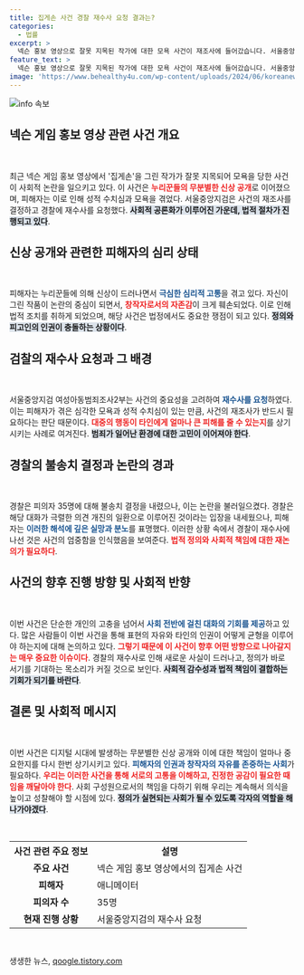 ```yaml
---
title: 집게손 사건 경찰 재수사 요청 결과는?
categories:
  - 법률
excerpt: >
  넥슨 홍보 영상으로 잘못 지목된 작가에 대한 모욕 사건이 재조사에 들어갔습니다. 서울중앙지검, 서울 서초경찰서의 불송치 결정을 뒤집고 재수사를 요청하며 논란에 불을 지폈습니다!
feature_text: >
  넥슨 홍보 영상으로 잘못 지목된 작가에 대한 모욕 사건이 재조사에 들어갔습니다. 서울중앙지검, 서울 서초경찰서의 불송치 결정을 뒤집고 재수사를 요청하며 논란에 불을 지폈습니다!
image: 'https://www.behealthy4u.com/wp-content/uploads/2024/06/koreanews.jpg'
---
```


<p><img src="https://www.behealthy4u.com/wp-content/uploads/2024/06/koreanews.jpg" alt="info 속보" /></p>

<h2 data-ke-size="size26">넥슨 게임 홍보 영상 관련 사건 개요</h2>

<p data-ke-size="size16">&nbsp;</p>

<p>최근 넥슨 게임 홍보 영상에서 '집게손'을 그린 작가가 잘못 지목되어 모욕을 당한 사건이 사회적 논란을 일으키고 있다. 이 사건은 <b><span style="color: #ee2323;">누리꾼들의 무분별한 신상 공개</span></b>로 이어졌으며, 피해자는 이로 인해 성적 수치심과 모욕을 겪었다. 서울중앙지검은 사건의 재조사를 결정하고 경찰에 재수사를 요청했다. <b><span style="background-color: #21538527;">사회적 공론화가 이루어진 가운데, 법적 절차가 진행되고 있다</span></b>.</p>

<h2 data-ke-size="size26">신상 공개와 관련한 피해자의 심리 상태</h2>

<p data-ke-size="size16">&nbsp;</p>

<p>피해자는 누리꾼들에 의해 신상이 드러나면서 <b><span style="color: #1a5490;">극심한 심리적 고통</span></b>을 겪고 있다. 자신이 그린 작품이 논란의 중심이 되면서, <b><span style="color: #ee2323;">창작자로서의 자존감</span></b>이 크게 훼손되었다. 이로 인해 법적 조치를 취하게 되었으며, 해당 사건은 법정에서도 중요한 쟁점이 되고 있다. <b><span style="background-color: #21538527;">정의와 피고인의 인권이 충돌하는 상황이다</span></b>. </p>

<h2 data-ke-size="size26">검찰의 재수사 요청과 그 배경</h2>

<p data-ke-size="size16">&nbsp;</p>

<p>서울중앙지검 여성아동범죄조사2부는 사건의 중요성을 고려하여 <b><span style="color: #1a5490;">재수사를 요청</span></b>하였다. 이는 피해자가 겪은 심각한 모욕과 성적 수치심이 있는 만큼, 사건의 재조사가 반드시 필요하다는 판단 때문이다. <b><span style="color: #ee2323;">대중의 행동이 타인에게 얼마나 큰 피해를 줄 수 있는지</span></b>를 상기시키는 사례로 여겨진다. <b><span style="background-color: #21538527;">범죄가 일어난 환경에 대한 고민이 이어져야 한다</span></b>.</p>

<h2 data-ke-size="size26">경찰의 불송치 결정과 논란의 경과</h2>

<p data-ke-size="size16">&nbsp;</p>

<p>경찰은 피의자 35명에 대해 불송치 결정을 내렸으나, 이는 논란을 불러일으켰다. 경찰은 해당 대화가 극렬한 의견 개진의 일환으로 이루어진 것이라는 입장을 내세웠으나, 피해자는 <b><span style="color: #1a5490;">이러한 해석에 깊은 실망과 분노</span></b>를 표명했다. 이러한 상황 속에서 경찰이 재수사에 나선 것은 사건의 엄중함을 인식했음을 보여준다. <b><span style="color: #ee2323;">법적 정의와 사회적 책임에 대한 재논의가 필요하다</span></b>.</p>

<h2 data-ke-size="size26">사건의 향후 진행 방향 및 사회적 반향</h2>

<p data-ke-size="size16">&nbsp;</p>

<p>이번 사건은 단순한 개인의 고충을 넘어서 <b><span style="color: #1a5490;">사회 전반에 걸친 대화의 기회를 제공</span></b>하고 있다. 많은 사람들이 이번 사건을 통해 표현의 자유와 타인의 인권이 어떻게 균형을 이루어야 하는지에 대해 논의하고 있다. <b><span style="color: #ee2323;">그렇기 때문에 이 사건이 향후 어떤 방향으로 나아갈지는 매우 중요한 이슈이다</span></b>. 경찰의 재수사로 인해 새로운 사실이 드러나고, 정의가 바로 서기를 기대하는 목소리가 커질 것으로 보인다. <b><span style="background-color: #21538527;">사회적 감수성과 법적 책임이 결합하는 기회가 되기를 바란다</span></b>.</p>

<h2 data-ke-size="size26">결론 및 사회적 메시지</h2>

<p data-ke-size="size16">&nbsp;</p>

<p>이번 사건은 디지털 시대에 발생하는 무분별한 신상 공개와 이에 대한 책임이 얼마나 중요한지를 다시 한번 상기시키고 있다. <b><span style="color: #1a5490;">피해자의 인권과 창작자의 자유를 존중하는 사회</span></b>가 필요하다. <b><span style="color: #ee2323;">우리는 이러한 사건을 통해 서로의 고통을 이해하고, 진정한 공감이 필요한 때임을 깨달아야 한다</span></b>. 사회 구성원으로서의 책임을 다하기 위해 우리는 계속해서 의식을 높이고 성찰해야 할 시점에 있다. <b><span style="background-color: #21538527;">정의가 실현되는 사회가 될 수 있도록 각자의 역할을 해 나가야겠다</span></b>. </p>

<p data-ke-size="size16">&nbsp;</p>

<table>
    <tr>
        <th>사건 관련 주요 정보</th>
        <th>설명</th>
    </tr>
    <tr>
        <td style="text-align: center; height: 17px;"><b>주요 사건</b></td>
        <td>넥슨 게임 홍보 영상에서의 집게손 사건</td>
    </tr>
    <tr>
        <td style="text-align: center; height: 17px;"><b>피해자</b></td>
        <td>애니메이터</td>
    </tr>
    <tr>
        <td style="text-align: center; height: 17px;"><b>피의자 수</b></td>
        <td>35명</td>
    </tr>
    <tr>
        <td style="text-align: center; height: 17px;"><b>현재 진행 상황</b></td>
        <td>서울중앙지검의 재수사 요청</td>
    </tr>
</table>

<p data-ke-size="size16">&nbsp;</p>
생생한 뉴스, <a href="https://qoogle.tistory.com" rel="dofollow">qoogle.tistory.com</a>


